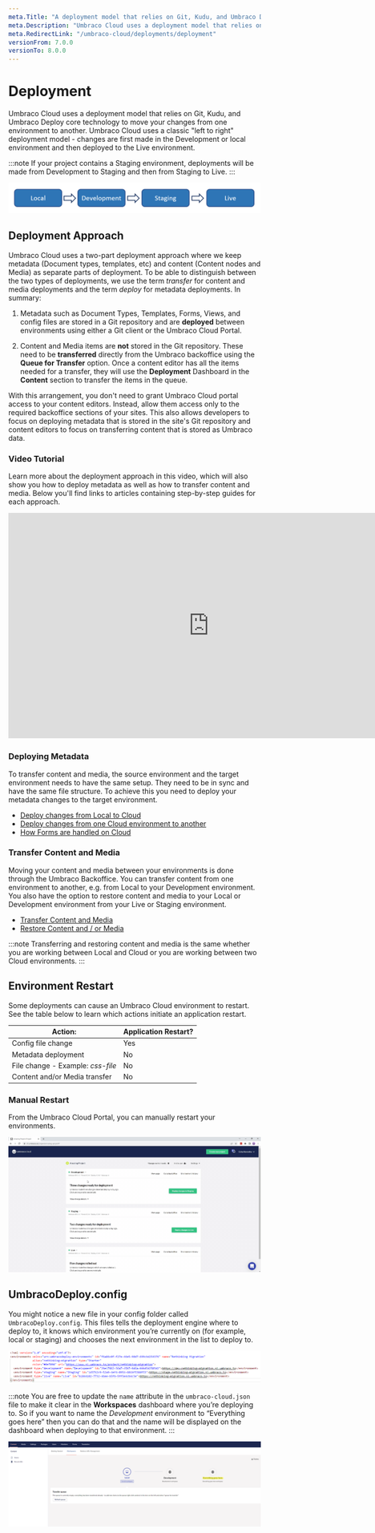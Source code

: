 ```yaml
---
meta.Title: "A deployment model that relies on Git, Kudu, and Umbraco Deploy core technology to move your changes from one environment to another"
meta.Description: "Umbraco Cloud uses a deployment model that relies on Git, Kudu, and Umbraco Deploy core technology to move your changes from one environment to another. Umbraco Cloud uses a classic 'left to right' deployment model, meaning that changes are first made in the Development or local environment and then deployed to the Live environment"
meta.RedirectLink: "/umbraco-cloud/deployments/deployment"
versionFrom: 7.0.0
versionTo: 8.0.0
---
```


# Deployment

Umbraco Cloud uses a deployment model that relies on Git, Kudu, and Umbraco Deploy core technology to move your changes from one environment to another. Umbraco Cloud uses a classic "left to right" deployment model - changes are first made in the Development or local environment and then deployed to the Live environment.

:::note
If your project contains a Staging environment, deployments will be made from Development to Staging and then from Staging to Live.
:::

![Left to right model](images/left-to-right.png)

## Deployment Approach

Umbraco Cloud uses a two-part deployment approach where we keep metadata (Document types, templates, etc) and content (Content nodes and Media) as separate parts of deployment. To be able to distinguish between the two types of deployments, we use the term *transfer* for content and media deployments and the term *deploy* for metadata deployments.
In summary:

1. Metadata such as Document Types, Templates, Forms, Views, and config files are stored in a Git repository and are **deployed** between environments using either a Git client or the Umbraco Cloud Portal.

2. Content and Media items are **not** stored in the Git repository. These need to be **transferred** directly from the Umbraco backoffice using the **Queue for Transfer** option. Once a content editor has all the items needed for a transfer, they will use the **Deployment** Dashboard in the **Content** section to transfer the items in the queue.

With this arrangement, you don't need to grant Umbraco Cloud portal access to your content editors. Instead, allow them access only to the required backoffice sections of your sites. This also allows developers to focus on deploying metadata that is stored in the site's Git repository and content editors to focus on transferring content that is stored as Umbraco data.

### Video Tutorial

Learn more about the deployment approach in this video, which will also show you how to deploy metadata as well as how to transfer content and media. Below you'll find links to articles containing step-by-step guides for each approach.

<iframe width="800" height="450" title="How to manage deployments on Umbraco Cloud" src="https://www.youtube.com/embed/sjId_hN1ba0?rel=0" frameborder="0" allow="autoplay; encrypted-media" allowfullscreen></iframe>

### Deploying Metadata

To transfer content and media, the source environment and the target environment needs to have the same setup. They need to be in sync and have the same file structure. To achieve this you need to deploy your metadata changes to the target environment.

- [Deploy changes from Local to Cloud](Local-to-Cloud)
- [Deploy changes from one Cloud environment to another](Cloud-to-Cloud)
- [How Forms are handled on Cloud](Umbraco-Forms-on-Cloud)

### Transfer Content and Media

Moving your content and media between your environments is done through the Umbraco Backoffice. You can transfer content from one environment to another, e.g. from Local to your Development environment. You also have the option to restore content and media to your Local or Development environment from your Live or Staging environment.

- [Transfer Content and Media](Content-Transfer)
- [Restore Content and / or Media](Restoring-content)

:::note
Transferring and restoring content and media is the same whether you are working between Local and Cloud or you are working between two Cloud environments.
:::

## Environment Restart

Some deployments can cause an Umbraco Cloud environment to restart. See the table below to learn which actions initiate an application restart.

|Action:                            |Application Restart? |
|-----------------------------------|---------------------|
|Config file change                 |Yes                  |
|Metadata deployment                |No                   |
|File change - Example: *css-file*  |No                   |
|Content and/or Media transfer      |No                   |

### Manual Restart

From the Umbraco Cloud Portal, you can manually restart your environments.

![Restart an environment](images/restart-environment_v10.gif)

## UmbracoDeploy.config

You might notice a new file in your config folder called `UmbracoDeploy.config`. This files tells the deployment engine where to deploy to, it knows which environment you’re currently on (for example, local or staging) and chooses the next environment in the list to deploy to.

![clone dialog](images/umbraco-deploy-config.png)

:::note
You are free to update the `name` attribute in the `umbraco-cloud.json` file to make it clear in the **Workspaces** dashboard where you’re deploying to. So if you want to name the *Development* environment to “Everything goes here” then you can do that and the name will be displayed on the dashboard when deploying to that environment.
:::

![clone dialog](images/change-env-name-v8.png)
